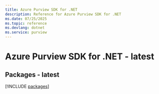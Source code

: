 ```yaml
---
title: Azure Purview SDK for .NET
description: Reference for Azure Purview SDK for .NET
ms.date: 07/25/2025
ms.topic: reference
ms.devlang: dotnet
ms.service: purview
---
```

# Azure Purview SDK for .NET - latest
## Packages - latest
[!INCLUDE [packages](purview-index.md)]